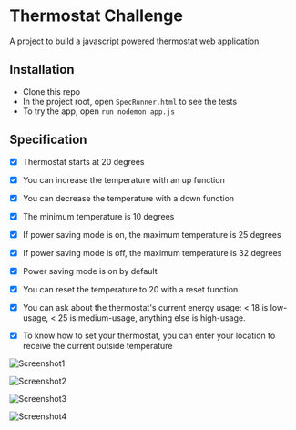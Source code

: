 # Thermostat Challenge #

A project to build a javascript powered thermostat web application.

## Installation ##

- Clone this repo
- In the project root, open `SpecRunner.html` to see the tests
- To try the app, open `run nodemon app.js`

## Specification ##

- [x] Thermostat starts at 20 degrees

- [x] You can increase the temperature with an up function

- [x] You can decrease the temperature with a down function

- [x] The minimum temperature is 10 degrees

- [x] If power saving mode is on, the maximum temperature is 25 degrees

- [x] If power saving mode is off, the maximum temperature is 32 degrees

- [x] Power saving mode is on by default

- [x] You can reset the temperature to 20 with a reset function

- [x] You can ask about the thermostat's current energy usage: < 18 is low-usage, < 25 is       medium-usage, anything else is high-usage.

- [x] To know how to set your thermostat, you can enter your location to receive the            current outside temperature

![Screenshot1](https://i.ibb.co/p0N3Tch/Screenshot-2019-11-14-at-10-36-20.png)

![Screenshot2](https://ibb.co/5hk7g0x/Screenshot-2019-11-14-at-10-36-35.png)

![Screenshot3](https://ibb.co/fdtLwZn/Screenshot-2019-11-14-at-10-36-52.png)

![Screenshot4](https://ibb.co/LPsx8LL/Screenshot-2019-11-14-at-10-37-04.png)
